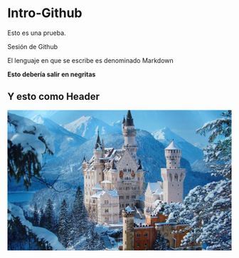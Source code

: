 # Intro-Github

Esto es una prueba. 

 Sesión de Github

El lenguaje en que se escribe es denominado Markdown

**Esto debería salir en negritas**
## Y esto como Header

![hack](IMG/24.jpg)
